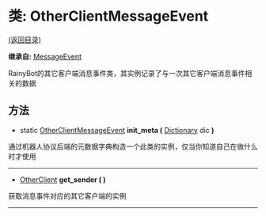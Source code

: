 # 类: OtherClientMessageEvent

[(返回目录)](./)

**继承自:** [MessageEvent](messageevent.md)

RainyBot的其它客户端消息事件类，其实例记录了与一次其它客户端消息事件相关的数据

## 方法

* static [OtherClientMessageEvent](otherclientmessageevent.md) **init\_meta (** [Dictionary](https://docs.godotengine.org/en/latest/classes/class\_dictionary.html) dic **)**

通过机器人协议后端的元数据字典构造一个此类的实例，仅当你知道自己在做什么时才使用

***

* [OtherClient](otherclient.md) **get\_sender ( )**

获取消息事件对应的其它客户端的实例

***
